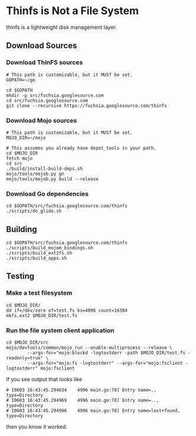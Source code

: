 # Thinfs is Not a File System #

thinfs is a lightweight disk management layer.

## Download Sources ##

### Download ThinFS sources ###
```shell
# This path is customizable, but it MUST be set.
GOPATH=~/go

cd $GOPATH
mkdir -p src/fuchsia.googlesource.com
cd src/fuchsia.googlesource.com
git clone --recursive https://fuchsia.googlesource.com/thinfs
```

### Download Mojo sources ###
```shell
# This path is customizable, but it MUST be set.
MOJO_DIR=~/mojo

# This assumes you already have depot_tools in your path.
cd $MOJO_DIR
fetch mojo
cd src
./build/install-build-deps.sh
mojo/tools/mojob.py gn
mojo/tools/mojob.py build --release
```

### Download Go dependencies ###
```shell
cd $GOPATH/src/fuchsia.googlesource.com/thinfs
./scripts/do_glide.sh
```

## Building ##

```shell
cd $GOPATH/src/fuchsia.googlesource.com/thinfs
./scripts/build_mojom_bindings.sh
./scripts/build_ext2fs.sh
./scripts/build_apps.sh
```

## Testing ##

### Make a test filesystem ###
```shell
cd $MOJO_DIR/
dd if=/dev/zero of=test.fs bs=4096 count=16384
mkfs.ext2 $MOJO_DIR/test.fs
```

### Run the file system client application ###
```shell
cd $MOJO_DIR/src
mojo/devtools/common/mojo_run --enable-multiprocess --release \
        --args-for="mojo:blockd -logtostderr -path $MOJO_DIR/test.fs -readonly=true" \
        --args-for="mojo:fs -logtostderr" --args-for="mojo:fsclient -logtostderr" mojo:fsclient
```

If you see output that looks like
```
# I0603 16:43:45.294634    4996 main.go:78] Entry name=., type=Directory
# I0603 16:43:45.294969    4996 main.go:78] Entry name=.., type=Directory
# I0603 16:43:45.294996    4996 main.go:78] Entry name=lost+found, type=Directory
```
then you know it worked.
